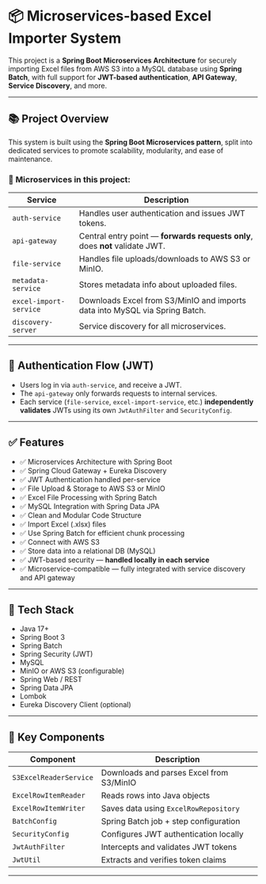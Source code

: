 # 📦 Microservices-based Excel Importer System

This project is a **Spring Boot Microservices Architecture** for securely importing Excel files from AWS S3 into a MySQL database using **Spring Batch**, with full support for **JWT-based authentication**, **API Gateway**, **Service Discovery**, and more.

---

## 📚 Project Overview

This system is built using the **Spring Boot Microservices pattern**, split into dedicated services to promote scalability, modularity, and ease of maintenance.

### 🧩 Microservices in this project:

| Service               | Description                                                                 |
|------------------------|-----------------------------------------------------------------------------|
| `auth-service`         | Handles user authentication and issues JWT tokens.                         |
| `api-gateway`          | Central entry point — **forwards requests only**, does **not** validate JWT.|
| `file-service`         | Handles file uploads/downloads to AWS S3 or MinIO.                         |
| `metadata-service`     | Stores metadata info about uploaded files.                                 |
| `excel-import-service` | Downloads Excel from S3/MinIO and imports data into MySQL via Spring Batch.|
| `discovery-server`     | Service discovery for all microservices.                                   |

---

## 🔐 Authentication Flow (JWT)

- Users log in via `auth-service`, and receive a JWT.
- The `api-gateway` only forwards requests to internal services.
- Each service (`file-service`, `excel-import-service`, etc.) **independently validates** JWTs using its own `JwtAuthFilter` and `SecurityConfig`.

---

## ✅ Features

- ✅ Microservices Architecture with Spring Boot
- ✅ Spring Cloud Gateway + Eureka Discovery
- ✅ JWT Authentication handled per-service
- ✅ File Upload & Storage to AWS S3 or MinIO
- ✅ Excel File Processing with Spring Batch
- ✅ MySQL Integration with Spring Data JPA
- ✅ Clean and Modular Code Structure
- ✅ Import Excel (.xlsx) files
- ✅ Use Spring Batch for efficient chunk processing
- ✅ Connect with AWS S3
- ✅ Store data into a relational DB (MySQL)
- ✅ JWT-based security — **handled locally in each service**
- ✅ Microservice-compatible — fully integrated with service discovery and API gateway

---

## 🧱 Tech Stack

- Java 17+
- Spring Boot 3
- Spring Batch
- Spring Security (JWT)
- MySQL
- MinIO or AWS S3 (configurable)
- Spring Web / REST
- Spring Data JPA
- Lombok
- Eureka Discovery Client (optional)

---

## 🧩 Key Components

| Component               | Description                               |
|------------------------|-------------------------------------------|
| `S3ExcelReaderService` | Downloads and parses Excel from S3/MinIO  |
| `ExcelRowItemReader`   | Reads rows into Java objects              |
| `ExcelRowItemWriter`   | Saves data using `ExcelRowRepository`     |
| `BatchConfig`          | Spring Batch job + step configuration     |
| `SecurityConfig`       | Configures JWT authentication locally     |
| `JwtAuthFilter`        | Intercepts and validates JWT tokens       |
| `JwtUtil`              | Extracts and verifies token claims        |

---

